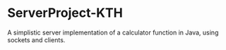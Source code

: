 # ServerProject-KTH
A simplistic server implementation of a calculator function in Java, using sockets and clients.
